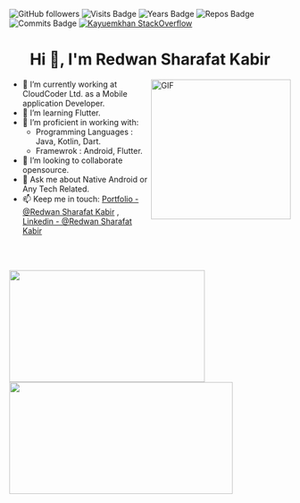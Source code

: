 ![GitHub followers](https://img.shields.io/github/followers/Kayuemkhan?logo=GitHub&style=flat-square)
![Visits Badge](https://badges.pufler.dev/visits/Kayuemkhan/Kayuemkhan?style=flat-square)
![Years Badge](https://badges.pufler.dev/years/Kayuemkhan?style=flat-square)
![Repos Badge](https://badges.pufler.dev/repos/Kayuemkhan?style=flat-square)
![Commits Badge](https://badges.pufler.dev/commits/monthly/Kayuemkhan)
[![Kayuemkhan StackOverflow](https://stackoverflow-badge.vercel.app/?userID=13137312)](https://stackoverflow.com/users/13137312/abdul-kayuem)


<h1 align="center">Hi 👋, I'm Redwan Sharafat Kabir</h1>  

<img align="right" width="250" height="250" alt="GIF" src="https://user-images.githubusercontent.com/37416018/175465859-c1142ecf-72d0-4df7-9c8e-fb37f3b59e68.gif?raw=true" width="400" height="250" />

- 🔭 I’m currently working at CloudCoder Ltd. as a Mobile application Developer.
- 🌱 I’m learning Flutter.
- 🔭 I’m proficient in working with:
  - Programming Languages : Java, Kotlin, Dart.
  - Framewrok : Android, Flutter.
- 👯 I’m looking to collaborate opensource.
- 💬 Ask me about Native Android or Any Tech Related.
- 📫 Keep me in touch: [Portfolio - @Redwan Sharafat Kabir](https://redwansharafatkabir.github.io/Portfolio/) , [Linkedin - @Redwan Sharafat Kabir](https://www.linkedin.com/in/redwan-sharafat/)

<br>
<br>

<p></p>
<p><img align="left" src="https://github-readme-stats.vercel.app/api/top-langs?username=RedwanSharafatKabir&theme=radical&show_icons=true&locale=en&layout=compact" width="350" height="200" /></p>  
  
<p>&nbsp;<img  align="center" src="https://github-readme-stats.vercel.app/api?username=RedwanSharafatKabir&theme=radical&show_icons=true&locale=en" width="400" height="200"/>
<p></p>


